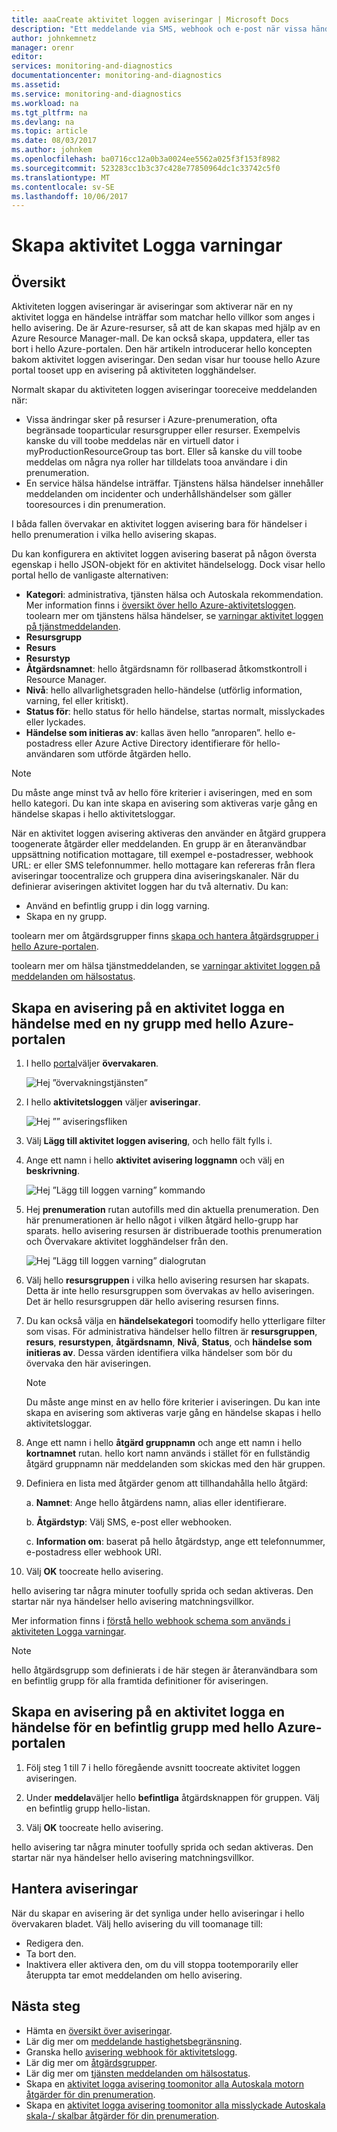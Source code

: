 ```yaml
---
title: aaaCreate aktivitet loggen aviseringar | Microsoft Docs
description: "Ett meddelande via SMS, webhook och e-post när vissa händelser inträffar i hello aktivitetsloggen."
author: johnkemnetz
manager: orenr
editor: 
services: monitoring-and-diagnostics
documentationcenter: monitoring-and-diagnostics
ms.assetid: 
ms.service: monitoring-and-diagnostics
ms.workload: na
ms.tgt_pltfrm: na
ms.devlang: na
ms.topic: article
ms.date: 08/03/2017
ms.author: johnkem
ms.openlocfilehash: ba0716cc12a0b3a0024ee5562a025f3f153f8982
ms.sourcegitcommit: 523283cc1b3c37c428e77850964dc1c33742c5f0
ms.translationtype: MT
ms.contentlocale: sv-SE
ms.lasthandoff: 10/06/2017
---
```

# <a name="create-activity-log-alerts"></a>Skapa aktivitet Logga varningar

## <a name="overview"></a>Översikt
Aktiviteten loggen aviseringar är aviseringar som aktiverar när en ny aktivitet logga en händelse inträffar som matchar hello villkor som anges i hello avisering. De är Azure-resurser, så att de kan skapas med hjälp av en Azure Resource Manager-mall. De kan också skapa, uppdatera, eller tas bort i hello Azure-portalen. Den här artikeln introducerar hello koncepten bakom aktivitet loggen aviseringar. Den sedan visar hur toouse hello Azure portal tooset upp en avisering på aktiviteten logghändelser.

Normalt skapar du aktiviteten loggen aviseringar tooreceive meddelanden när:

* Vissa ändringar sker på resurser i Azure-prenumeration, ofta begränsade tooparticular resursgrupper eller resurser. Exempelvis kanske du vill toobe meddelas när en virtuell dator i myProductionResourceGroup tas bort. Eller så kanske du vill toobe meddelas om några nya roller har tilldelats tooa användare i din prenumeration.
* En service hälsa händelse inträffar. Tjänstens hälsa händelser innehåller meddelanden om incidenter och underhållshändelser som gäller tooresources i din prenumeration.

I båda fallen övervakar en aktivitet loggen avisering bara för händelser i hello prenumeration i vilka hello avisering skapas.

Du kan konfigurera en aktivitet loggen avisering baserat på någon översta egenskap i hello JSON-objekt för en aktivitet händelselogg. Dock visar hello portal hello de vanligaste alternativen:

- **Kategori**: administrativa, tjänsten hälsa och Autoskala rekommendation. Mer information finns i [översikt över hello Azure-aktivitetsloggen](./monitoring-overview-activity-logs.md#categories-in-the-activity-log). toolearn mer om tjänstens hälsa händelser, se [varningar aktivitet loggen på tjänstmeddelanden](./monitoring-activity-log-alerts-on-service-notifications.md).
- **Resursgrupp**
- **Resurs**
- **Resurstyp**
- **Åtgärdsnamnet**: hello åtgärdsnamn för rollbaserad åtkomstkontroll i Resource Manager.
- **Nivå**: hello allvarlighetsgraden hello-händelse (utförlig information, varning, fel eller kritiskt).
- **Status för**: hello status för hello händelse, startas normalt, misslyckades eller lyckades.
- **Händelse som initieras av**: kallas även hello ”anroparen”. hello e-postadress eller Azure Active Directory identifierare för hello-användaren som utförde åtgärden hello.

>[!NOTE]
>Du måste ange minst två av hello före kriterier i aviseringen, med en som hello kategori. Du kan inte skapa en avisering som aktiveras varje gång en händelse skapas i hello aktivitetsloggar.
>
>

När en aktivitet loggen avisering aktiveras den använder en åtgärd gruppera toogenerate åtgärder eller meddelanden. En grupp är en återanvändbar uppsättning notification mottagare, till exempel e-postadresser, webhook URL: er eller SMS telefonnummer. hello mottagare kan refereras från flera aviseringar toocentralize och gruppera dina aviseringskanaler. När du definierar aviseringen aktivitet loggen har du två alternativ. Du kan:

* Använd en befintlig grupp i din logg varning. 
* Skapa en ny grupp. 

toolearn mer om åtgärdsgrupper finns [skapa och hantera åtgärdsgrupper i hello Azure-portalen](monitoring-action-groups.md).

toolearn mer om hälsa tjänstmeddelanden, se [varningar aktivitet loggen på meddelanden om hälsostatus](monitoring-activity-log-alerts-on-service-notifications.md).

## <a name="create-an-alert-on-an-activity-log-event-with-a-new-action-group-by-using-hello-azure-portal"></a>Skapa en avisering på en aktivitet logga en händelse med en ny grupp med hello Azure-portalen
1. I hello [portal](https://portal.azure.com)väljer **övervakaren**.

    ![Hej ”övervakningstjänsten”](./media/monitoring-activity-log-alerts/home-monitor.png)
2. I hello **aktivitetsloggen** väljer **aviseringar**.

    ![Hej ”” aviseringsfliken](./media/monitoring-activity-log-alerts/alerts-blades.png)
3. Välj **Lägg till aktivitet loggen avisering**, och hello fält fylls i.

4. Ange ett namn i hello **aktivitet avisering loggnamn** och välj en **beskrivning**.

    ![Hej ”Lägg till loggen varning” kommando](./media/monitoring-activity-log-alerts/add-activity-log-alert.png)

5. Hej **prenumeration** rutan autofills med din aktuella prenumeration. Den här prenumerationen är hello något i vilken åtgärd hello-grupp har sparats. hello avisering resursen är distribuerade toothis prenumeration och Övervakare aktivitet logghändelser från den.

    ![Hej ”Lägg till loggen varning” dialogrutan](./media/monitoring-activity-log-alerts/activity-log-alert-new-action-group.png)

6. Välj hello **resursgruppen** i vilka hello avisering resursen har skapats. Detta är inte hello resursgruppen som övervakas av hello aviseringen. Det är hello resursgruppen där hello avisering resursen finns.

7. Du kan också välja en **händelsekategori** toomodify hello ytterligare filter som visas. För administrativa händelser hello filtren är **resursgruppen**, **resurs**, **resurstypen**, **åtgärdsnamn**, **Nivå**, **Status**, och **händelse som initieras av**. Dessa värden identifiera vilka händelser som bör du övervaka den här aviseringen.

    >[!NOTE]
    >Du måste ange minst en av hello före kriterier i aviseringen. Du kan inte skapa en avisering som aktiveras varje gång en händelse skapas i hello aktivitetsloggar.
    >
    >

8. Ange ett namn i hello **åtgärd gruppnamn** och ange ett namn i hello **kortnamnet** rutan. hello kort namn används i stället för en fullständig åtgärd gruppnamn när meddelanden som skickas med den här gruppen.

9.  Definiera en lista med åtgärder genom att tillhandahålla hello åtgärd:

    a. **Namnet**: Ange hello åtgärdens namn, alias eller identifierare.

    b. **Åtgärdstyp**: Välj SMS, e-post eller webhooken.

    c. **Information om**: baserat på hello åtgärdstyp, ange ett telefonnummer, e-postadress eller webhook URI.

10. Välj **OK** toocreate hello avisering.

hello avisering tar några minuter toofully sprida och sedan aktiveras. Den startar när nya händelser hello avisering matchningsvillkor.

Mer information finns i [förstå hello webhook schema som används i aktiviteten Logga varningar](monitoring-activity-log-alerts-webhook.md).

>[!NOTE]
>hello åtgärdsgrupp som definierats i de här stegen är återanvändbara som en befintlig grupp för alla framtida definitioner för aviseringen.
>
>

## <a name="create-an-alert-on-an-activity-log-event-for-an-existing-action-group-by-using-hello-azure-portal"></a>Skapa en avisering på en aktivitet logga en händelse för en befintlig grupp med hello Azure-portalen
1. Följ steg 1 till 7 i hello föregående avsnitt toocreate aktivitet loggen aviseringen.

2. Under **meddela**väljer hello **befintliga** åtgärdsknappen för gruppen. Välj en befintlig grupp hello-listan.

3. Välj **OK** toocreate hello avisering.

hello avisering tar några minuter toofully sprida och sedan aktiveras. Den startar när nya händelser hello avisering matchningsvillkor.

## <a name="manage-your-alerts"></a>Hantera aviseringar

När du skapar en avisering är det synliga under hello aviseringar i hello övervakaren bladet. Välj hello avisering du vill toomanage till:

* Redigera den.
* Ta bort den.
* Inaktivera eller aktivera den, om du vill stoppa tootemporarily eller återuppta tar emot meddelanden om hello avisering.

## <a name="next-steps"></a>Nästa steg
- Hämta en [översikt över aviseringar](monitoring-overview-alerts.md).
- Lär dig mer om [meddelande hastighetsbegränsning](monitoring-alerts-rate-limiting.md).
- Granska hello [avisering webhook för aktivitetslogg](monitoring-activity-log-alerts-webhook.md).
- Lär dig mer om [åtgärdsgrupper](monitoring-action-groups.md).  
- Lär dig mer om [tjänsten meddelanden om hälsostatus](monitoring-service-notifications.md).
- Skapa en [aktivitet logga avisering toomonitor alla Autoskala motorn åtgärder för din prenumeration](https://github.com/Azure/azure-quickstart-templates/tree/master/monitor-autoscale-alert).
- Skapa en [aktivitet logga avisering toomonitor alla misslyckade Autoskala skala-/ skalbar åtgärder för din prenumeration](https://github.com/Azure/azure-quickstart-templates/tree/master/monitor-autoscale-failed-alert).
